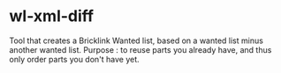 # wl-xml-diff
Tool that creates a Bricklink Wanted list, based on a wanted list minus another wanted list. Purpose : to reuse parts you already have, and thus only order parts you don't have yet.

